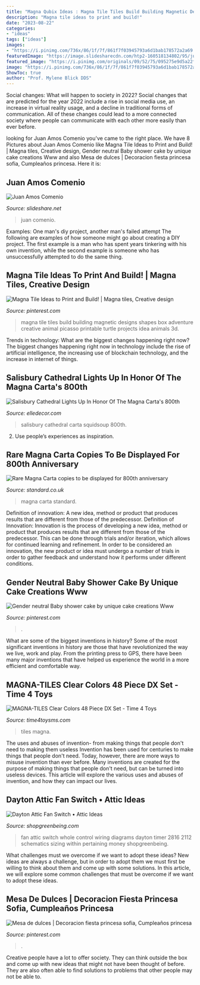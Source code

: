 ```yaml
---
title: "Magna Qubix Ideas : Magna Tile Tiles Build Building Magnetic Designs Shapes Box Adventure Creative Animal Picasso Printable Turtle Projects Idea Animals 3d"
description: "Magna tile ideas to print and build!"
date: "2023-08-22"
categories:
- "ideas"
tags: ["ideas"]
images:
- "https://i.pinimg.com/736x/86/1f/7f/861f7f03945793a6d1bab178572a2a69.jpg"
featuredImage: "https://image.slidesharecdn.com/htp2-160518134802/95/juan-amos-comenio-6-638.jpg?cb=1463579326"
featured_image: "https://i.pinimg.com/originals/09/52/75/095275e9d5a22f31f733249afea7d035.jpg"
image: "https://i.pinimg.com/736x/86/1f/7f/861f7f03945793a6d1bab178572a2a69.jpg"
ShowToc: true
author: "Prof. Mylene Blick DDS"
---
```



Social changes: What will happen to society in 2022?
Social changes that are predicted for the year 2022 include a rise in social media use, an increase in virtual reality usage, and a decline in traditional forms of communication. All of these changes could lead to a more connected society where people can communicate with each other more easily than ever before.

	

		
looking for Juan Amos Comenio you've came to the right place. We have 8 Pictures about Juan Amos Comenio like Magna Tile Ideas to Print and Build! | Magna tiles, Creative design, Gender neutral Baby shower cake by unique cake creations Www and also Mesa de dulces | Decoracion fiesta princesa sofia, Cumpleaños princesa. Here it is:
		
    
## Juan Amos Comenio

<img loading=lazy src="https://image.slidesharecdn.com/htp2-160518134802/95/juan-amos-comenio-6-638.jpg?cb=1463579326" onerror="this.onerror=null;this.src='https://tse4.mm.bing.net/th?id=OIP.gvr9aScY6HUSPmYxZ6gbzwHaFj&amp;pid=15.1';" alt="Juan Amos Comenio">

_Source: slideshare.net_

>juan comenio. 

	

Examples: One man's diy project, another man's failed attempt
The following are examples of how someone might go about creating a DIY project. The first example is a man who has spent years tinkering with his own invention, while the second example is someone who has unsuccessfully attempted to do the same thing.

    
## Magna Tile Ideas To Print And Build! | Magna Tiles, Creative Design

<img loading=lazy src="https://i.pinimg.com/736x/86/1f/7f/861f7f03945793a6d1bab178572a2a69.jpg" onerror="this.onerror=null;this.src='https://tse1.mm.bing.net/th?id=OIP.MaX7O-PP8-XrA6ioYqd6QAHaHa&amp;pid=15.1';" alt="Magna Tile Ideas to Print and Build! | Magna tiles, Creative design">

_Source: pinterest.com_

>magna tile tiles build building magnetic designs shapes box adventure creative animal picasso printable turtle projects idea animals 3d. 

	

Trends in technology: What are the biggest changes happening right now?
The biggest changes happening right now in technology include the rise of artificial intelligence, the increasing use of blockchain technology, and the increase in internet of things.

    
## Salisbury Cathedral Lights Up In Honor Of The Magna Carta&#039;s 800th

<img loading=lazy src="https://hips.hearstapps.com/edc.h-cdn.co/assets/15/47/1280x820/gallery-1447779764-magna-carta-anniversary-salisbury-cathedral-01.jpg?resize=980:*" onerror="this.onerror=null;this.src='https://tse1.mm.bing.net/th?id=OIP.iSDNlWfAGN9rprM0rc7e2gHaEv&amp;pid=15.1';" alt="Salisbury Cathedral Lights Up In Honor Of The Magna Carta&#039;s 800th">

_Source: elledecor.com_

>salisbury cathedral carta squidsoup 800th. 

	

2. Use people’s experiences as inspiration.

    
## Rare Magna Carta Copies To Be Displayed For 800th Anniversary

<img loading=lazy src="https://static.standard.co.uk/s3fs-public/thumbnails/image/2014/06/12/10/magnacarter1206a.jpg" onerror="this.onerror=null;this.src='https://tse4.mm.bing.net/th?id=OIP.k1kf6qJoeReOUG7SWlJwSAHaE8&amp;pid=15.1';" alt="Rare Magna Carta copies to be displayed for 800th anniversary">

_Source: standard.co.uk_

>magna carta standard. 

	

Definition of innovation: A new idea, method or product that produces results that are different from those of the predecessor.
Definition of Innovation: 
Innovation is the process of developing a new idea, method or product that produces results that are different from those of the predecessor. This can be done through trials and/or iteration, which allows for continued learning and refinement. In order to be considered an innovation, the new product or idea must undergo a number of trials in order to gather feedback and understand how it performs under different conditions.

    
## Gender Neutral Baby Shower Cake By Unique Cake Creations Www

<img loading=lazy src="https://i.pinimg.com/originals/d0/49/42/d049424ad7bd2c2874531a1eb6fede89.jpg" onerror="this.onerror=null;this.src='https://tse2.mm.bing.net/th?id=OIP.hs9jqesWZ97E_OazlJgWFAHaJQ&amp;pid=15.1';" alt="Gender neutral Baby shower cake by unique cake creations Www">

_Source: pinterest.com_

>. 

	

What are some of the biggest inventions in history?
Some of the most significant inventions in history are those that have revolutionized the way we live, work and play. From the printing press to GPS, there have been many major inventions that have helped us experience the world in a more efficient and comfortable way.

    
## MAGNA-TILES Clear Colors 48 Piece DX Set - Time 4 Toys

<img loading=lazy src="https://cdn.shoplightspeed.com/shops/607357/files/19564517/1600x2048x1/magna-tiles-magna-tiles-clear-colors-48-piece-dx-s.jpg" onerror="this.onerror=null;this.src='https://tse2.mm.bing.net/th?id=OIP.riGl2tOXiTYyaArWjZVZoQHaJe&amp;pid=15.1';" alt="MAGNA-TILES Clear Colors 48 Piece DX Set - Time 4 Toys">

_Source: time4toysms.com_

>tiles magna. 

	

The uses and abuses of invention- from making things that people don't need to making them useless
Invention has been used for centuries to make things that people don't need. Today, however, there are more ways to misuse invention than ever before. Many inventions are created for the purpose of making things that people don't need, but can be turned into useless devices. This article will explore the various uses and abuses of invention, and how they can impact our lives.

    
## Dayton Attic Fan Switch • Attic Ideas

<img loading=lazy src="https://shopgreenbeing.com/wp-content/uploads/2018/02/attic-fan-control-switch-free-download-wiring-diagrams-schematics-within-sizing-2816-x-2112.jpg" onerror="this.onerror=null;this.src='https://tse2.mm.bing.net/th?id=OIP.y7QaSzWzjONgGwqJCe0qkAHaFj&amp;pid=15.1';" alt="Dayton Attic Fan Switch • Attic Ideas">

_Source: shopgreenbeing.com_

>fan attic switch whole control wiring diagrams dayton timer 2816 2112 schematics sizing within pertaining money shopgreenbeing. 

	

What challenges must we overcome if we want to adopt these ideas?
New ideas are always a challenge, but in order to adopt them we must first be willing to think about them and come up with some solutions. In this article, we will explore some common challenges that must be overcome if we want to adopt these ideas.

    
## Mesa De Dulces | Decoracion Fiesta Princesa Sofia, Cumpleaños Princesa

<img loading=lazy src="https://i.pinimg.com/originals/09/52/75/095275e9d5a22f31f733249afea7d035.jpg" onerror="this.onerror=null;this.src='https://tse1.mm.bing.net/th?id=OIP.z6jtmyfxtw0UR36L2ELwdQHaJ4&amp;pid=15.1';" alt="Mesa de dulces | Decoracion fiesta princesa sofia, Cumpleaños princesa">

_Source: pinterest.com_

>. 

	

Creative people have a lot to offer society. They can think outside the box and come up with new ideas that might not have been thought of before. They are also often able to find solutions to problems that other people may not be able to.

